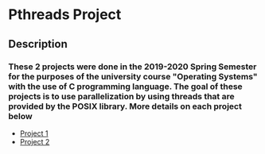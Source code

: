 # Pthreads Project

## Description

### These 2 projects were done in the 2019-2020 Spring Semester for the purposes of the university course "Operating Systems" with the use of C programming language. The goal of these projects is to use parallelization by using threads that are provided by the POSIX library. More details on each project below
* [Project 1](https://github.com/nevwalkalone/Operating-Systems-2019-2020-/tree/main/1st%20Assignment)
* [Project 2](https://github.com/nevwalkalone/Operating-Systems-2019-2020-/tree/main/2nd%20Assignment)
